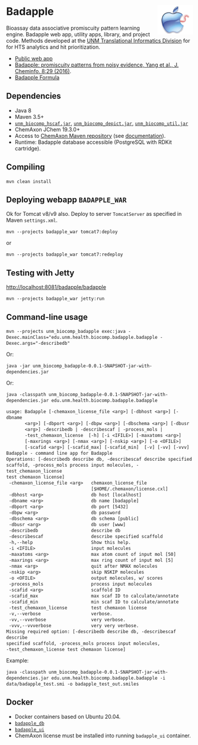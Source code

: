 # Badapple <img align="right" src="doc/images/BadappleWorm.png" height="80">

Bioassay data associative promiscuity pattern learning engine. 
Badapple web app, utility apps, library, and project code.
Methods developed at the [UNM Translational Informatics Division](http://datascience.unm.edu)
for for HTS analytics and hit prioritization.

* [Public web app](https://datascience.health.unm.edu/tomcat/badapple/badapple)
* [Badapple: promiscuity patterns from noisy evidence, Yang et al., J. Cheminfo. 8:29 (2016)](http://jcheminf.springeropen.com/articles/10.1186/s13321-016-0137-3).
* [Badapple Formula](/doc/images/badapple_formula.png)

## Dependencies

* Java 8
* Maven 3.5+
* [`unm_biocomp_hscaf.jar`](https://github.com/unmtransinfo/unm_biocomp_hscaf), [`unm_biocomp_depict.jar`](https://github.com/unmtransinfo/unm_biocomp_depict), [`unm_biocomp_util.jar`](https://github.com/unmtransinfo/unm_biocomp_util)
* ChemAxon JChem 19.3.0+
* Access to [ChemAxon Maven repository](https://hub.chemaxon.com) (see [documentation](https://docs.chemaxon.com/display/docs/Public+Repository)).
* Runtime: Badapple database accessible (PostgreSQL with RDKit cartridge).

## Compiling

```
mvn clean install
```

## Deploying webapp `BADAPPLE_WAR`

Ok for Tomcat v8/v9 also. Deploy to server `TomcatServer` as specified
in Maven `settings.xml`.

```
mvn --projects badapple_war tomcat7:deploy
```

or

```
mvn --projects badapple_war tomcat7:redeploy
```

## Testing with Jetty

<http://localhost:8081/badapple/badapple>

```
mvn --projects badapple_war jetty:run
```

## Command-line usage

```
mvn --projects unm_biocomp_badapple exec:java -Dexec.mainClass="edu.unm.health.biocomp.badapple.badapple -Dexec.args="-describedb"
```

Or:

```
java -jar unm_biocomp_badapple-0.0.1-SNAPSHOT-jar-with-dependencies.jar
```

Or:

```
java -classpath unm_biocomp_badapple-0.0.1-SNAPSHOT-jar-with-dependencies.jar edu.unm.health.biocomp.badapple.badapple
```

```
usage: Badapple [-chemaxon_license_file <arg>] [-dbhost <arg>] [-dbname
       <arg>] [-dbport <arg>] [-dbpw <arg>] [-dbschema <arg>] [-dbusr
       <arg>] -describedb | -describescaf | -process_mols |
       -test_chemaxon_license  [-h] [-i <IFILE>] [-maxatoms <arg>]
       [-maxrings <arg>] [-nmax <arg>] [-nskip <arg>] [-o <OFILE>]
       [-scafid <arg>] [-scafid_max] [-scafid_min]  [-v] [-vv] [-vvv]
Badapple - command line app for Badapple
Operations: [-describedb describe db, -describescaf describe specified
scaffold, -process_mols process input molecules, -test_chemaxon_license
test chemaxon license]
 -chemaxon_license_file <arg>   chemaxon_license_file
                                [$HOME/.chemaxon/license.cxl]
 -dbhost <arg>                  db host [localhost]
 -dbname <arg>                  db name [badapple]
 -dbport <arg>                  db port [5432]
 -dbpw <arg>                    db password
 -dbschema <arg>                db schema [public]
 -dbusr <arg>                   db user [www]
 -describedb                    describe db
 -describescaf                  describe specified scaffold
 -h,--help                      Show this help.
 -i <IFILE>                     input molecules
 -maxatoms <arg>                max atom count of input mol [50]
 -maxrings <arg>                max ring count of input mol [5]
 -nmax <arg>                    quit after NMAX molecules
 -nskip <arg>                   skip NSKIP molecules
 -o <OFILE>                     output molecules, w/ scores
 -process_mols                  process input molecules
 -scafid <arg>                  scaffold ID
 -scafid_max                    max scaf ID to calculate/annotate
 -scafid_min                    min scaf ID to calculate/annotate
 -test_chemaxon_license         test chemaxon license
 -v,--verbose                   verbose.
 -vv,--vverbose                 very verbose.
 -vvv,--vvverbose               very very verbose.
Missing required option: [-describedb describe db, -describescaf describe
specified scaffold, -process_mols process input molecules,
-test_chemaxon_license test chemaxon license]
```

Example:

```
java -classpath unm_biocomp_badapple-0.0.1-SNAPSHOT-jar-with-dependencies.jar edu.unm.health.biocomp.badapple.badapple -i data/badapple_test.smi -o badapple_test_out.smiles
```

## Docker

* Docker containers based on Ubuntu 20.04.
* [`badapple_db`](https://hub.docker.com/repository/docker/unmtransinfo/badapple_db)
* [`badapple_ui`](https://hub.docker.com/repository/docker/unmtransinfo/badapple_ui)
* ChemAxon license must be installed into running `badapple_ui` container.


